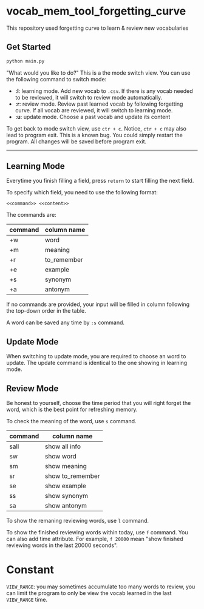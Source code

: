 # vocab_mem_tool_forgetting_curve

This repository used forgetting curve to learn & review new vocabularies

## Get Started

```bash
python main.py
```

"What would you like to do?" This is a the mode switch view. You can use the following command to switch mode:

- **:l**: learning mode. Add new vocab to `.csv`. If there is any vocab needed to be reviewed, it will switch to review mode automatically.
- **:r**: review mode. Review past learned vocab by following forgetting curve. If all vocab are reviewed, it will switch to learning mode.
- **:u**: update mode. Choose a past vocab and update its content

To get back to mode switch view, use `ctr + c`. Notice, `ctr + c` may also lead to program exit. This is a known bug. You could simply restart the program. All changes will be saved before program exit.

---

## Learning Mode

Everytime you finish filling a field, press `return` to start filling the next field.

To specify which field, you need to use the following format:

`<<command>> <<content>>`

The commands are:

| command | column name |
| ------- | ----------- |
| +w      | word        |
| +m      | meaning     |
| +r      | to_remember |
| +e      | example     |
| +s      | synonym     |
| +a      | antonym     |

If no commands are provided, your input will be filled in column following the top-down order in the table.

A word can be saved any time by `:s` command.

## Update Mode

When switching to update mode, you are required to choose an word to update. The update command is identical to the one showing in learning mode.

## Review Mode

Be honest to yourself, choose the time period that you will right forget the word, which is the best point for refreshing memory.

To check the meaning of the word, use `s` command.

| command | column name      |
| ------- | ---------------- |
| sall    | show all info    |
| sw      | show word        |
| sm      | show meaning     |
| sr      | show to_remember |
| se      | show example     |
| ss      | show synonym     |
| sa      | show antonym     |

To show the remaning reviewing words, use `l` command.

To show the finished reviewing words within today, use `f` command. You can also add time attribute. For example, `f 20000` mean "show finished reviewing words in the last 20000 seconds".

# Constant

`VIEW_RANGE`: you may sometimes accumulate too many words to review, you can limit the program to only be view the vocab learned in the last `VIEW_RANGE` time.
